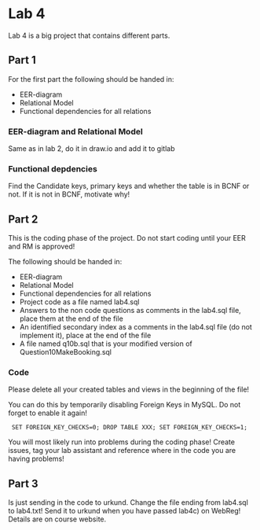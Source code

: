 # Lab 4 

Lab 4 is a big project that contains different parts. 

## Part 1
For the first part the following should be handed in:

* EER-diagram
* Relational Model
* Functional dependencies for all relations

### EER-diagram and Relational Model
Same as in lab 2, do it in draw.io and add it to gitlab

### Functional depdencies 
Find the Candidate keys, primary keys and whether the table is in BCNF or not. If it is not in BCNF, motivate why! 

## Part 2
This is the coding phase of the project. Do not start coding until your EER and RM is approved!

The following should be handed in: 

* EER-diagram 
* Relational Model 
* Functional dependencies for all relations
* Project code as a file named lab4.sql
* Answers to the non code questions as comments in the lab4.sql file, place them at the end of the file
* An identified secondary index as a comments in the lab4.sql file (do not implement it), place at the end of the file
* A file named q10b.sql that is your modified version of Question10MakeBooking.sql

### Code
Please delete all your created tables and views in the beginning of the file!

You can do this by temporarily disabling Foreign Keys in MySQL. Do not forget to enable it again!

`
SET FOREIGN_KEY_CHECKS=0;
DROP TABLE XXX;
SET FOREIGN_KEY_CHECKS=1;`

You will most likely run into problems during the coding phase! Create issues, tag your lab assistant and reference where in the code you are having problems! 

## Part 3
Is just sending in the code to urkund. Change the file ending from lab4.sql to lab4.txt! Send it to urkund when you have passed lab4c) on WebReg! Details are on course website.


